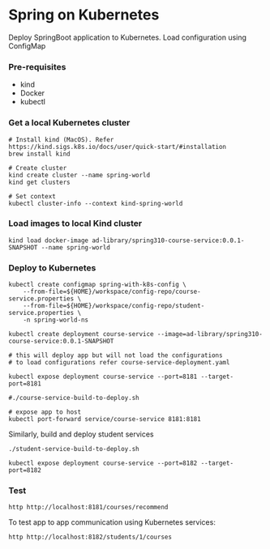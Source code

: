 # Spring on Kubernetes

Deploy SpringBoot application to Kubernetes. Load configuration using ConfigMap

### Pre-requisites

* kind
* Docker
* kubectl

### Get a local Kubernetes cluster

```shell
# Install kind (MacOS). Refer https://kind.sigs.k8s.io/docs/user/quick-start/#installation
brew install kind

# Create cluster
kind create cluster --name spring-world
kind get clusters

# Set context
kubectl cluster-info --context kind-spring-world
```

### Load images to local Kind cluster

```shell
kind load docker-image ad-library/spring310-course-service:0.0.1-SNAPSHOT --name spring-world
```

### Deploy to Kubernetes

```shell
kubectl create configmap spring-with-k8s-config \
    --from-file=${HOME}/workspace/config-repo/course-service.properties \
    --from-file=${HOME}/workspace/config-repo/student-service.properties \
    -n spring-world-ns

kubectl create deployment course-service --image=ad-library/spring310-course-service:0.0.1-SNAPSHOT

# this will deploy app but will not load the configurations
# to load configurations refer course-service-deployment.yaml

kubectl expose deployment course-service --port=8181 --target-port=8181

#./course-service-build-to-deploy.sh

# expose app to host
kubectl port-forward service/course-service 8181:8181
```

Similarly, build and deploy student services

```shell
./student-service-build-to-deploy.sh

kubectl expose deployment course-service --port=8182 --target-port=8182
```

### Test

`http http://localhost:8181/courses/recommend`

To test app to app communication using Kubernetes services:

`http http://localhost:8182/students/1/courses`